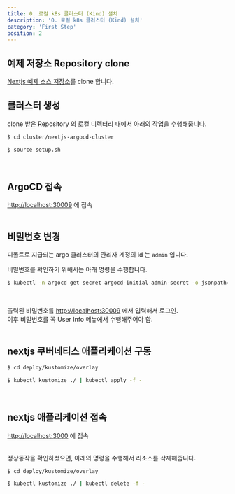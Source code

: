 ```yaml
---
title: 0. 로컬 k8s 클러스터 (Kind) 설치
description: '0. 로컬 k8s 클러스터 (Kind) 설치'
category: 'First Step'
position: 2
---
```


## 예제 저장소 Repository clone
[Nextjs 예제 소스 저장소](https://github.com/chagchagchag/nextjs-example-argocd-source)를 clone 합니다.
<br>

## 클러스터 생성
clone 받은 Repository 의 로컬 디렉터리 내에서 아래의 작업을 수행해줍니다.

```bash
$ cd cluster/nextjs-argocd-cluster

$ source setup.sh
```
<br>

## ArgoCD 접속
[http://localhost:30009](http://localhost:30009) 에 접속<br>
<br>

## 비밀번호 변경
디폴트로 지급되는 argo 클러스터의 관리자 계정의 id 는 `admin` 입니다.<br>

비밀번호를 확인하기 위해서는 아래 명령을 수행합니다.
```bash
$ kubectl -n argocd get secret argocd-initial-admin-secret -o jsonpath="{.data.password}" | base64 -d
```
<br>

출력된 비밀번호를 [http://localhost:30009](http://localhost:30009) 에서 입력해서 로그인.
<br>
이후 비밀번호를 꼭 User Info 메뉴에서 수행해주어야 함.<br>
<br>

## nextjs 쿠버네티스 애플리케이션 구동
```bash
$ cd deploy/kustomize/overlay

$ kubectl kustomize ./ | kubectl apply -f -

```
<br>

## nextjs 애플리케이션 접속
[http://localhost:3000](http://localhost:3000) 에 접속<br>
<br>

정상동작을 확인하셨으면, 아래의 명령을 수행해서 리소스를 삭제해줍니다.
```bash
$ cd deploy/kustomize/overlay

$ kubectl kustomize ./ | kubectl delete -f -
```
<br>
